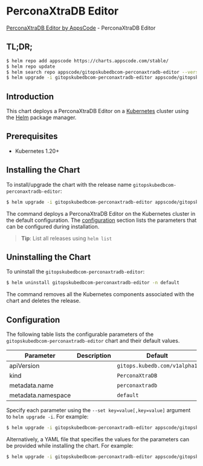 # PerconaXtraDB Editor

[PerconaXtraDB Editor by AppsCode](https://appscode.com) - PerconaXtraDB Editor

## TL;DR;

```bash
$ helm repo add appscode https://charts.appscode.com/stable/
$ helm repo update
$ helm search repo appscode/gitopskubedbcom-perconaxtradb-editor --version=v0.21.0
$ helm upgrade -i gitopskubedbcom-perconaxtradb-editor appscode/gitopskubedbcom-perconaxtradb-editor -n default --create-namespace --version=v0.21.0
```

## Introduction

This chart deploys a PerconaXtraDB Editor on a [Kubernetes](http://kubernetes.io) cluster using the [Helm](https://helm.sh) package manager.

## Prerequisites

- Kubernetes 1.20+

## Installing the Chart

To install/upgrade the chart with the release name `gitopskubedbcom-perconaxtradb-editor`:

```bash
$ helm upgrade -i gitopskubedbcom-perconaxtradb-editor appscode/gitopskubedbcom-perconaxtradb-editor -n default --create-namespace --version=v0.21.0
```

The command deploys a PerconaXtraDB Editor on the Kubernetes cluster in the default configuration. The [configuration](#configuration) section lists the parameters that can be configured during installation.

> **Tip**: List all releases using `helm list`

## Uninstalling the Chart

To uninstall the `gitopskubedbcom-perconaxtradb-editor`:

```bash
$ helm uninstall gitopskubedbcom-perconaxtradb-editor -n default
```

The command removes all the Kubernetes components associated with the chart and deletes the release.

## Configuration

The following table lists the configurable parameters of the `gitopskubedbcom-perconaxtradb-editor` chart and their default values.

|     Parameter      | Description |                 Default                 |
|--------------------|-------------|-----------------------------------------|
| apiVersion         |             | <code>gitops.kubedb.com/v1alpha1</code> |
| kind               |             | <code>PerconaXtraDB</code>              |
| metadata.name      |             | <code>perconaxtradb</code>              |
| metadata.namespace |             | <code>default</code>                    |


Specify each parameter using the `--set key=value[,key=value]` argument to `helm upgrade -i`. For example:

```bash
$ helm upgrade -i gitopskubedbcom-perconaxtradb-editor appscode/gitopskubedbcom-perconaxtradb-editor -n default --create-namespace --version=v0.21.0 --set apiVersion=gitops.kubedb.com/v1alpha1
```

Alternatively, a YAML file that specifies the values for the parameters can be provided while
installing the chart. For example:

```bash
$ helm upgrade -i gitopskubedbcom-perconaxtradb-editor appscode/gitopskubedbcom-perconaxtradb-editor -n default --create-namespace --version=v0.21.0 --values values.yaml
```
